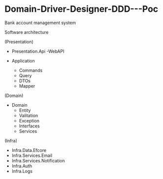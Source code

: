 # Domain-Driver-Designer-DDD---Poc
 Bank account management system


Software architecture

(Presentation)
- Presentation.Api
   -WebAPI
      
- Application
   - Commands
   - Query
   - DTOs
   - Mapper

 (Domain)
- Domain 
   - Entity
   - Valitation
   - Exception
   - Interfaces
   - Services

(Infra)
- Infra.Data.Efcore
- Infra.Services.Email
- Infra.Services.Notification
- Infra.Auth 
- Infra.Logs
